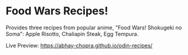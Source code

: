 # Food Wars Recipes!

Provides three recipes from popular anime, "Food Wars! Shokugeki no Soma": Apple Risotto, Chaliapin Steak, Egg Tempura.

Live Preview: https://abhay-chopra.github.io/odin-recipes/
